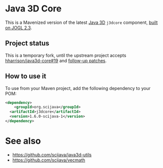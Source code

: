 # Java 3D Core

This is a Mavenized version of the latest
[Java 3D](https://en.wikipedia.org/wiki/Java_3D) `j3dcore` component,
[built on JOGL 2.3](http://forum.jogamp.org/Java3D-now-works-with-JOGL-2-0-td3732206.html).

## Project status

This is a temporary fork, until the upstream project accepts
[hharrison/java3d-core#19](https://github.com/hharrison/java3d-core/pull/19) and
[follow-up patches](https://github.com/hharrison/java3d-core/compare/master...ctrueden:maven).

## How to use it

To use from your Maven project, add the following dependency to your POM:

```xml
<dependency>
	<groupId>org.scijava</groupId>
  <artifactId>j3dcore</artifactId>
  <version>1.6.0-scijava-1</version>
</dependency>
```

# See also

* https://github.com/scijava/java3d-utils
* https://github.com/scijava/vecmath
